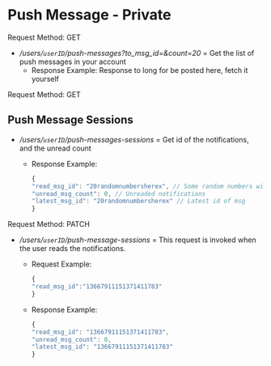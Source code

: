# Push Message - Private

Request Method: GET

* */users/`userID`/push-messages?to_msg_id=&count=20* = Get the list of push messages in your account
  * Response Example: Response to long for be posted here, fetch it yourself

Request Method: GET

## Push Message Sessions

* */users/`userID`/push-messages-sessions* = Get id of the notifications, and the unread count
  * Response Example:

    ```js
    {
    "read_msg_id": "20randomnumbersherex", // Some random numbers with id
    "unread_msg_count": 0, // Unreaded notifications
    "latest_msg_id": "20randomnumbersherex" // Latest id of msg
    }
    ```

Request Method: PATCH

* */users/`userID`/push-message-sessions* = This request is invoked when the user reads the notifications.
  * Request Example:

    ```js
    {
    "read_msg_id":"13667911151371411783"
    }
    ```

  * Response Example:

    ```js
    {
    "read_msg_id": "13667911151371411783",
    "unread_msg_count": 0,
    "latest_msg_id": "13667911151371411783"
    }
    ```
